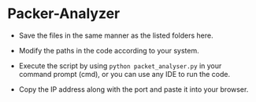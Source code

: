 # Packer-Analyzer

* Save the files in the same manner as the listed folders here.

* Modify the paths in the code according to your system.

* Execute the script by using `python packet_analyser.py` in your command prompt (cmd), or you can use any IDE to run the code.

- Copy the IP address along with the port and paste it into your browser.
